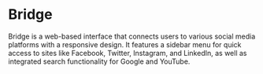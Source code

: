# Bridge
Bridge is a web-based interface that connects users to various social media platforms with a responsive design. It features a sidebar menu for quick access to sites like Facebook, Twitter, Instagram, and LinkedIn, as well as integrated search functionality for Google and YouTube.
